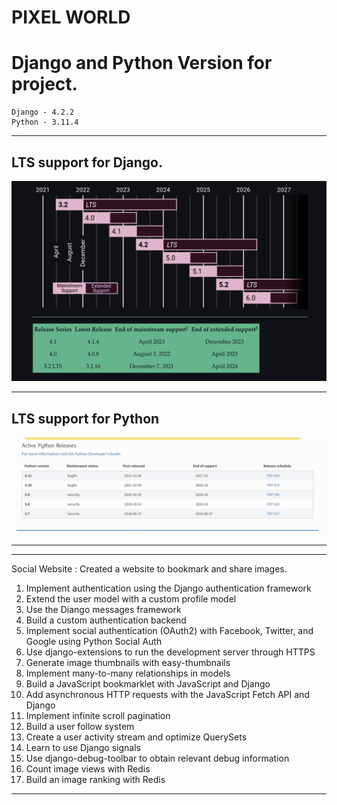 # PIXEL WORLD


# Django and Python Version for project.

    Django - 4.2.2
    Python - 3.11.4

***

## LTS support for Django.

![img.png](docs/img/django_lts.png)

***

## LTS support for Python

![img.png](docs/img/python_lts.png)

***

***
Social Website : Created a website to bookmark and share images.

1. Implement authentication using the Django authentication framework
2. Extend the user model with a custom profile model
3. Use the Diango messages framework
4. Build a custom authentication backend
5. Implement social authentication (OAuth2) with Facebook, Twitter, and Google using Python Social Auth
6. Use django-extensions to run the development server through HTTPS
7. Generate image thumbnails with easy-thumbnails
8. Implement many-to-many relationships in models
9. Build a JavaScript bookmarklet with JavaScript and Django
10. Add asynchronous HTTP requests with the JavaScript Fetch API and Django
11. Implement infinite scroll pagination
12. Build a user follow system
13. Create a user activity stream and optimize QuerySets
14. Learn to use Django signals
15. Use django-debug-toolbar to obtain relevant debug information
16. Count image views with Redis
17. Build an image ranking with Redis

***


